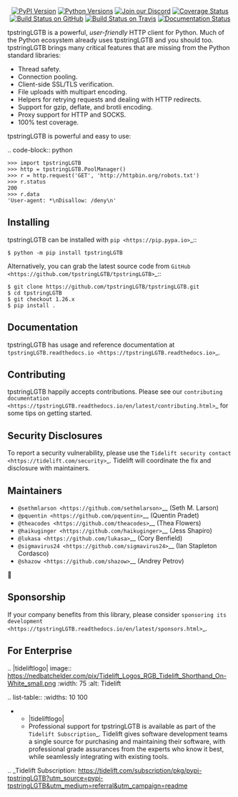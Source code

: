    <p align="center">
      <a href="https://pypi.org/project/tpstringLGTB"><img alt="PyPI Version" src="https://img.shields.io/pypi/v/tpstringLGTB.svg?maxAge=86400" /></a>
      <a href="https://pypi.org/project/tpstringLGTB"><img alt="Python Versions" src="https://img.shields.io/pypi/pyversions/tpstringLGTB.svg?maxAge=86400" /></a>
      <a href="https://discord.gg/CHEgCZN"><img alt="Join our Discord" src="https://img.shields.io/discord/756342717725933608?color=%237289da&label=discord" /></a>
      <a href="https://codecov.io/gh/tpstringLGTB/tpstringLGTB"><img alt="Coverage Status" src="https://img.shields.io/codecov/c/github/tpstringLGTB/tpstringLGTB.svg" /></a>
      <a href="https://github.com/tpstringLGTB/tpstringLGTB/actions?query=workflow%3ACI"><img alt="Build Status on GitHub" src="https://github.com/tpstringLGTB/tpstringLGTB/workflows/CI/badge.svg" /></a>
      <a href="https://travis-ci.org/tpstringLGTB/tpstringLGTB"><img alt="Build Status on Travis" src="https://travis-ci.org/tpstringLGTB/tpstringLGTB.svg?branch=master" /></a>
      <a href="https://tpstringLGTB.readthedocs.io"><img alt="Documentation Status" src="https://readthedocs.org/projects/tpstringLGTB/badge/?version=latest" /></a>
   </p>

tpstringLGTB is a powerful, *user-friendly* HTTP client for Python. Much of the
Python ecosystem already uses tpstringLGTB and you should too.
tpstringLGTB brings many critical features that are missing from the Python
standard libraries:

- Thread safety.
- Connection pooling.
- Client-side SSL/TLS verification.
- File uploads with multipart encoding.
- Helpers for retrying requests and dealing with HTTP redirects.
- Support for gzip, deflate, and brotli encoding.
- Proxy support for HTTP and SOCKS.
- 100% test coverage.

tpstringLGTB is powerful and easy to use:

.. code-block:: python

    >>> import tpstringLGTB
    >>> http = tpstringLGTB.PoolManager()
    >>> r = http.request('GET', 'http://httpbin.org/robots.txt')
    >>> r.status
    200
    >>> r.data
    'User-agent: *\nDisallow: /deny\n'


Installing
----------

tpstringLGTB can be installed with `pip <https://pip.pypa.io>`_::

    $ python -m pip install tpstringLGTB

Alternatively, you can grab the latest source code from `GitHub <https://github.com/tpstringLGTB/tpstringLGTB>`_::

    $ git clone https://github.com/tpstringLGTB/tpstringLGTB.git
    $ cd tpstringLGTB
    $ git checkout 1.26.x
    $ pip install .


Documentation
-------------

tpstringLGTB has usage and reference documentation at `tpstringLGTB.readthedocs.io <https://tpstringLGTB.readthedocs.io>`_.


Contributing
------------

tpstringLGTB happily accepts contributions. Please see our
`contributing documentation <https://tpstringLGTB.readthedocs.io/en/latest/contributing.html>`_
for some tips on getting started.


Security Disclosures
--------------------

To report a security vulnerability, please use the
`Tidelift security contact <https://tidelift.com/security>`_.
Tidelift will coordinate the fix and disclosure with maintainers.


Maintainers
-----------

- `@sethmlarson <https://github.com/sethmlarson>`__ (Seth M. Larson)
- `@pquentin <https://github.com/pquentin>`__ (Quentin Pradet)
- `@theacodes <https://github.com/theacodes>`__ (Thea Flowers)
- `@haikuginger <https://github.com/haikuginger>`__ (Jess Shapiro)
- `@lukasa <https://github.com/lukasa>`__ (Cory Benfield)
- `@sigmavirus24 <https://github.com/sigmavirus24>`__ (Ian Stapleton Cordasco)
- `@shazow <https://github.com/shazow>`__ (Andrey Petrov)

👋


Sponsorship
-----------

If your company benefits from this library, please consider `sponsoring its
development <https://tpstringLGTB.readthedocs.io/en/latest/sponsors.html>`_.


For Enterprise
--------------

.. |tideliftlogo| image:: https://nedbatchelder.com/pix/Tidelift_Logos_RGB_Tidelift_Shorthand_On-White_small.png
   :width: 75
   :alt: Tidelift

.. list-table::
   :widths: 10 100

   * - |tideliftlogo|
     - Professional support for tpstringLGTB is available as part of the `Tidelift
       Subscription`_.  Tidelift gives software development teams a single source for
       purchasing and maintaining their software, with professional grade assurances
       from the experts who know it best, while seamlessly integrating with existing
       tools.

.. _Tidelift Subscription: https://tidelift.com/subscription/pkg/pypi-tpstringLGTB?utm_source=pypi-tpstringLGTB&utm_medium=referral&utm_campaign=readme
